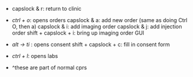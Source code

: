 

* capslock & r: return to clinic
* _ctrl + o_: opens orders 
	capslock & a: add new order (same as doing Ctrl O, then a)
			capslock & i: add imaging order
			capslock & j: add injection order
	shift + capslock + i: bring up imaging order GUI
* _alt -> ti_ : opens consent
	shift + capslock + c: fill in consent form
* _ctrl + l_: opens labs


* ^these are part of normal cprs
